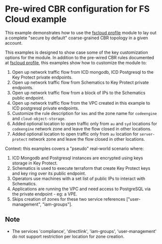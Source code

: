 # Pre-wired CBR configuration for FS Cloud example

This example demonstrates how to use the [fscloud profile](../../profiles/fscloud/) module to lay out a complete "secure by default" coarse-grained CBR topology in a given account.

This examples is designed to show case some of the key customization options for the module. In addition to the pre-wired CBR rules documented at [fscloud profile](../../profiles/fscloud/), this examples show how to customize the module to:
1. Open up network traffic flow from ICD mongodb, ICD Postgresql to the Key Protect private endpoints.
2. Open up network traffic flow from Schematics to Key Protect private endpoints.
3. Open up network traffic flow from a block of IPs to the Schematics public endpoint.
4. Open up network traffic flow from the VPC created in this example to ICD postgresql private endpoints.
5. Customize the rule description for `kms` and the zone name for `codeengine` and `cloud-object-storage`.
6. Added optional location to open traffic only from `au` and `syd` locations for `codeengine` network zone and leave the flow closed in other locations.
7. Added optional location to open traffic only from `au` location for `server-protect` network zone and leave the flow closed in other locations.

Context: this examples covers a "pseudo" real-world scenario where:
1. ICD Mongodb and Postgresql instances are encrypted using keys storage in Key Protect.
2. Schematics is used to execute terraform that create Key Protect keys and key ring over its public endpoint.
3. Operators use machines with a set list of public IPs to interact with Schematics.
4. Applications are running the VPC and need access to PostgreSQL via the private endpoint - eg: a VPE.
5. Skips creation of zones for these two service references ["user-management", "iam-groups"].

## Note
- The services 'compliance', 'directlink', 'iam-groups', 'user-management' do not support restriction per location for zone creation.
